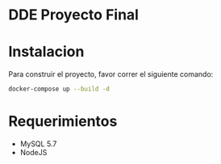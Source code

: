 # DDE Proyecto Final

# Instalacion

Para construir el proyecto, favor correr el siguiente comando:

```sh
docker-compose up --build -d
```
 
# Requerimientos

- MySQL 5.7
- NodeJS
